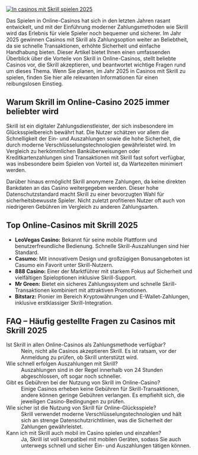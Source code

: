 [![In casinos mit Skrill spielen 2025](https://123-caf.pages.dev/gitsignup.png)](https://vrmoo.ru/Bt82HjjY)

<p>Das Spielen in Online-Casinos hat sich in den letzten Jahren rasant entwickelt, und mit der Einführung moderner Zahlungsmethoden wie Skrill wird das Erlebnis für viele Spieler noch bequemer und sicherer. Im Jahr 2025 gewinnen Casinos mit Skrill als Zahlungsoption weiter an Beliebtheit, da sie schnelle Transaktionen, erhöhte Sicherheit und einfache Handhabung bieten. Dieser Artikel bietet Ihnen einen umfassenden Überblick über die Vorteile von Skrill in Online-Casinos, stellt beliebte Casinos vor, die Skrill akzeptieren, und beantwortet wichtige Fragen rund um dieses Thema. Wenn Sie planen, im Jahr 2025 in Casinos mit Skrill zu spielen, finden Sie hier alle relevanten Informationen für einen reibungslosen Einstieg.</p>  <h2>Warum Skrill im Online-Casino 2025 immer beliebter wird</h2> <p>Skrill ist ein digitaler Zahlungsdienstleister, der sich insbesondere im Glücksspielbereich bewährt hat. Die Nutzer schätzen vor allem die Schnelligkeit der Ein- und Auszahlungen sowie die hohe Sicherheit, die durch moderne Verschlüsselungstechnologien gewährleistet wird. Im Vergleich zu herkömmlichen Banküberweisungen oder Kreditkartenzahlungen sind Transaktionen mit Skrill fast sofort verfügbar, was insbesondere beim Spielen von Vorteil ist, da Wartezeiten minimiert werden.</p> <p>Darüber hinaus ermöglicht Skrill anonymere Zahlungen, da keine direkten Bankdaten an das Casino weitergegeben werden. Dieser hohe Datenschutzstandard macht Skrill zu einer bevorzugten Wahl für sicherheitsbewusste Spieler. Nicht zuletzt profitieren Nutzer oft auch von niedrigeren Gebühren im Vergleich zu anderen Zahlungsarten.</p>  <h2>Top Online-Casinos mit Skrill 2025</h2> <ul>   <li><strong>LeoVegas Casino:</strong> Bekannt für seine mobile Plattform und benutzerfreundliche Bedienung. Schnelle Skrill-Auszahlungen sind hier Standard.</li>   <li><strong>Casumo:</strong> Mit innovativem Design und großzügigen Bonusangeboten ist Casumo ein Favorit unter Skrill-Nutzern.</li>   <li><strong>888 Casino:</strong> Einer der Marktführer mit starkem Fokus auf Sicherheit und vielfältigen Spieloptionen inklusive Skrill-Support.</li>   <li><strong>Mr Green:</strong> Bietet ein sicheres Zahlungssystem und schnelle Skrill-Transaktionen kombiniert mit attraktiven Promotionen.</li>   <li><strong>Bitstarz:</strong> Pionier im Bereich Kryptowährungen und E-Wallet-Zahlungen, inklusive erstklassiger Skrill-Integration.</li> </ul>  <h2>FAQ – Häufig gestellte Fragen zu Casinos mit Skrill 2025</h2> <dl>   <dt>Ist Skrill in allen Online-Casinos als Zahlungsmethode verfügbar?</dt>   <dd>Nein, nicht alle Casinos akzeptieren Skrill. Es ist ratsam, vor der Anmeldung zu prüfen, ob Skrill unterstützt wird.</dd>    <dt>Wie schnell erfolgen Auszahlungen mit Skrill?</dt>   <dd>Auszahlungen sind in der Regel innerhalb von 24 Stunden abgeschlossen, oft sogar noch schneller.</dd>    <dt>Gibt es Gebühren bei der Nutzung von Skrill im Online-Casino?</dt>   <dd>Einige Casinos erheben keine Gebühren für Skrill-Transaktionen, andere können geringe Gebühren verlangen. Es empfiehlt sich, die jeweiligen Casino-Bedingungen zu prüfen.</dd>    <dt>Wie sicher ist die Nutzung von Skrill für Online-Glücksspiele?</dt>   <dd>Skrill verwendet moderne Verschlüsselungstechnologien und hält sich an strenge Datenschutzrichtlinien, was die Sicherheit der Zahlungen gewährleistet.</dd>    <dt>Kann ich mit Skrill auch mobil im Casino spielen und einzahlen?</dt>   <dd>Ja, Skrill ist voll kompatibel mit mobilen Geräten, sodass Sie auch unterwegs schnell und sicher Ein- und Auszahlungen tätigen können.</dd> </dl>